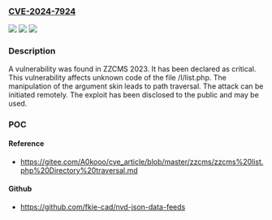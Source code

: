 ### [CVE-2024-7924](https://cve.mitre.org/cgi-bin/cvename.cgi?name=CVE-2024-7924)
![](https://img.shields.io/static/v1?label=Product&message=ZZCMS&color=blue)
![](https://img.shields.io/static/v1?label=Version&message=%3D%202023%20&color=brighgreen)
![](https://img.shields.io/static/v1?label=Vulnerability&message=CWE-22%20Path%20Traversal&color=brighgreen)

### Description

A vulnerability was found in ZZCMS 2023. It has been declared as critical. This vulnerability affects unknown code of the file /I/list.php. The manipulation of the argument skin leads to path traversal. The attack can be initiated remotely. The exploit has been disclosed to the public and may be used.

### POC

#### Reference
- https://gitee.com/A0kooo/cve_article/blob/master/zzcms/zzcms%20list.php%20Directory%20traversal.md

#### Github
- https://github.com/fkie-cad/nvd-json-data-feeds


